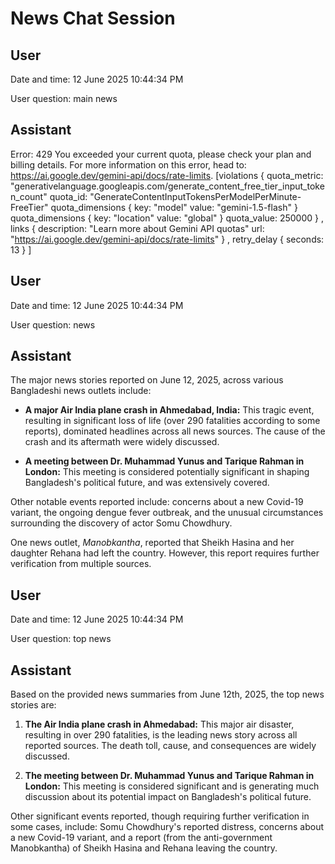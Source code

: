 # News Chat Session

## User
Date and time: 12 June 2025 10:44:34 PM

User question: main news

## Assistant
Error: 429 You exceeded your current quota, please check your plan and billing details. For more information on this error, head to: https://ai.google.dev/gemini-api/docs/rate-limits. [violations {
  quota_metric: "generativelanguage.googleapis.com/generate_content_free_tier_input_token_count"
  quota_id: "GenerateContentInputTokensPerModelPerMinute-FreeTier"
  quota_dimensions {
    key: "model"
    value: "gemini-1.5-flash"
  }
  quota_dimensions {
    key: "location"
    value: "global"
  }
  quota_value: 250000
}
, links {
  description: "Learn more about Gemini API quotas"
  url: "https://ai.google.dev/gemini-api/docs/rate-limits"
}
, retry_delay {
  seconds: 13
}
]

## User
Date and time: 12 June 2025 10:44:34 PM

User question: news

## Assistant
The major news stories reported on June 12, 2025, across various Bangladeshi news outlets include:

* **A major Air India plane crash in Ahmedabad, India:**  This tragic event, resulting in significant loss of life (over 290 fatalities according to some reports), dominated headlines across all news sources.  The cause of the crash and its aftermath were widely discussed.

* **A meeting between Dr. Muhammad Yunus and Tarique Rahman in London:** This meeting is considered potentially significant in shaping Bangladesh's political future, and was extensively covered.

Other notable events reported include:  concerns about a new Covid-19 variant, the ongoing dengue fever outbreak, and  the unusual circumstances surrounding the discovery of actor Somu Chowdhury.

One news outlet, *Manobkantha*, reported that Sheikh Hasina and her daughter Rehana had left the country. However,  this report requires further verification from multiple sources.


## User
Date and time: 12 June 2025 10:44:34 PM

User question: top news

## Assistant
Based on the provided news summaries from June 12th, 2025, the top news stories are:

1. **The Air India plane crash in Ahmedabad:** This major air disaster, resulting in over 290 fatalities, is the leading news story across all reported sources.  The death toll, cause, and consequences are widely discussed.

2. **The meeting between Dr. Muhammad Yunus and Tarique Rahman in London:** This meeting is considered significant and is generating much discussion about its potential impact on Bangladesh's political future.

Other significant events reported, though requiring further verification in some cases, include:  Somu Chowdhury's reported distress, concerns about a new Covid-19 variant, and a report (from the anti-government Manobkantha) of Sheikh Hasina and Rehana leaving the country.


